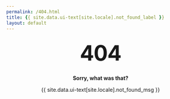 ```yaml
---
permalink: /404.html
title: {{ site.data.ui-text[site.locale].not_found_label }}
layout: default
---
```

<style type="text/css" media="screen">
  .container {
    margin: 10px auto;
    max-width: 600px;
    text-align: center;
  }
  h1 {
    margin: 30px 0;
    font-size: 4em;
    line-height: 1;
    letter-spacing: -1px;
  }
</style>
<div class="container">
  <h1>404</h1>
  <p><strong>Sorry, what was that?</strong></p>
  <p>{{ site.data.ui-text[site.locale].not_found_msg }}</p>
</div>
